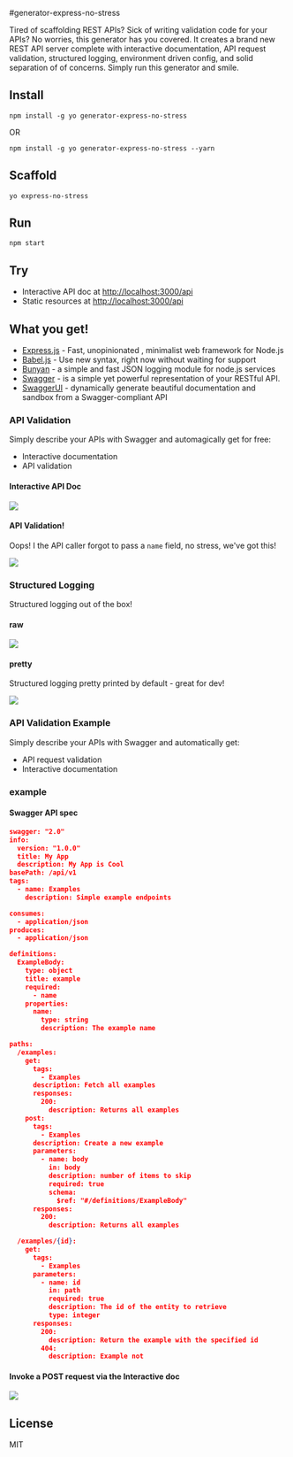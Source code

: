 #generator-express-no-stress

Tired of scaffolding REST APIs? Sick of writing validation code for your APIs? No worries, this generator has you covered. It creates a brand new REST API server complete with interactive documentation, API request validation, structured logging, environment driven config, and solid separation of of concerns. Simply run this generator and smile.


## Install

`npm install -g yo generator-express-no-stress`

OR 

`npm install -g yo generator-express-no-stress --yarn`

## Scaffold

`yo express-no-stress`

## Run

`npm start`

## Try
- Interactive API doc at [http://localhost:3000/api](http://localhost:3000/api)
- Static resources at [http://localhost:3000/api](http://localhost:3000/api)


## What you get!

- [Express.js](www.expressjs.com) - Fast, unopinionated
, minimalist web framework for Node.js
- [Babel.js](https://babeljs.io/) - Use new syntax, right now without waiting for support
- [Bunyan](https://github.com/trentm/node-bunyan) - a simple and fast JSON logging module for node.js services
- [Swagger](http://swagger.io/) - is a simple yet powerful representation of your RESTful API.
- [SwaggerUI](http://swagger.io/) - dynamically generate beautiful documentation and sandbox from a Swagger-compliant API


### API Validation

Simply describe your APIs with Swagger and automagically get for free:
- Interactive documentation
- API validation

#### Interactive API Doc
![](https://github.com/cdimascio/generator-express-no-stress/raw/master/assets/interactive-doc1.png)


#### API Validation!
Oops! I the API caller forgot to pass a `name` field, no stress, we've got this!

![](https://github.com/cdimascio/generator-express-no-stress/raw/master/assets/api-validation.png)


### Structured Logging

Structured logging out of the box! 

#### raw

![](https://github.com/cdimascio/generator-express-no-stress/raw/master/assets/logging-raw.png)

#### pretty

Structured logging pretty printed by default - great for dev!

![](https://github.com/cdimascio/generator-express-no-stress/raw/master/assets/logging-pretty.png)

### API Validation Example

Simply describe your APIs with Swagger and automatically get:
- API request validation
- Interactive documentation

### example

#### Swagger API spec

```json
swagger: "2.0"
info:
  version: "1.0.0"
  title: My App
  description: My App is Cool
basePath: /api/v1
tags:
  - name: Examples
    description: Simple example endpoints

consumes:
  - application/json
produces:
  - application/json

definitions:
  ExampleBody:
    type: object
    title: example
    required:
      - name
    properties:
      name:
        type: string
        description: The example name

paths:
  /examples:
    get:
      tags:
        - Examples
      description: Fetch all examples
      responses:
        200:
          description: Returns all examples
    post:
      tags:
        - Examples
      description: Create a new example
      parameters:
        - name: body
          in: body
          description: number of items to skip
          required: true
          schema: 
            $ref: "#/definitions/ExampleBody"
      responses:
        200:
          description: Returns all examples

  /examples/{id}:
    get:
      tags:
        - Examples
      parameters:
        - name: id
          in: path
          required: true
          description: The id of the entity to retrieve
          type: integer
      responses:
        200:
          description: Return the example with the specified id
        404:
          description: Example not 

```

#### Invoke a POST request via the Interactive doc

![](https://github.com/cdimascio/generator-express-no-stress/raw/master/assets/interactive-doc.png)



## License

MIT